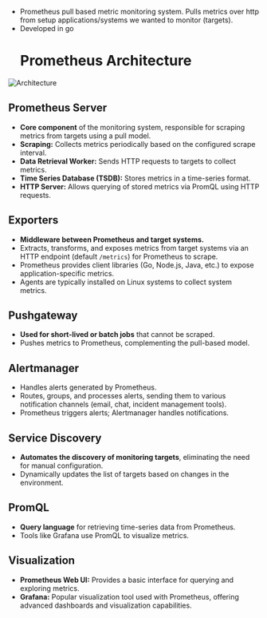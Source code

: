- Prometheus pull based metric monitoring system. Pulls metrics over http from setup applications/systems we wanted to monitor (targets).
- Developed in go
  # Prometheus Architecture

![Architecture](https://prometheus.io/assets/architecture.png)

## Prometheus Server
- **Core component** of the monitoring system, responsible for scraping metrics from targets using a pull model.
- **Scraping:** Collects metrics periodically based on the configured scrape interval.
- **Data Retrieval Worker:** Sends HTTP requests to targets to collect metrics.
- **Time Series Database (TSDB):** Stores metrics in a time-series format.
- **HTTP Server:** Allows querying of stored metrics via PromQL using HTTP requests.

## Exporters
- **Middleware between Prometheus and target systems.**
- Extracts, transforms, and exposes metrics from target systems via an HTTP endpoint (default `/metrics`) for Prometheus to scrape.
- Prometheus provides client libraries (Go, Node.js, Java, etc.) to expose application-specific metrics.
- Agents are typically installed on Linux systems to collect system metrics.

## Pushgateway
- **Used for short-lived or batch jobs** that cannot be scraped.
- Pushes metrics to Prometheus, complementing the pull-based model.

## Alertmanager
- Handles alerts generated by Prometheus.
- Routes, groups, and processes alerts, sending them to various notification channels (email, chat, incident management tools).
- Prometheus triggers alerts; Alertmanager handles notifications.

## Service Discovery
- **Automates the discovery of monitoring targets**, eliminating the need for manual configuration.
- Dynamically updates the list of targets based on changes in the environment.

## PromQL
- **Query language** for retrieving time-series data from Prometheus.
- Tools like Grafana use PromQL to visualize metrics.

## Visualization
- **Prometheus Web UI:** Provides a basic interface for querying and exploring metrics.
- **Grafana:** Popular visualization tool used with Prometheus, offering advanced dashboards and visualization capabilities.
